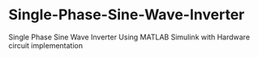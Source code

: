 # Single-Phase-Sine-Wave-Inverter
Single Phase Sine Wave Inverter Using MATLAB Simulink with Hardware circuit implementation

